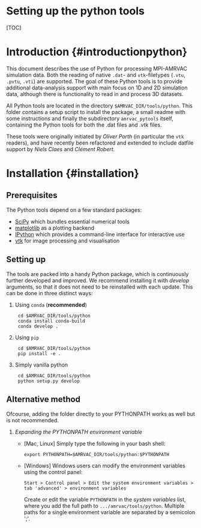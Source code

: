 # Setting up the python tools

[TOC]

# Introduction {#introductionpython}

This document describes the use of Python for processing MPI-AMRVAC simulation data.
Both the reading of native `.dat`- and `vtk`-filetypes (`.vtu`, `.pvtu`, `.vti`) are supported.
The goal of these Python tools is to provide additional data-analysis support with main focus
on 1D and 2D simulation data, although there is functionality to read in and process 3D datasets.

All Python tools are located in the directory `$AMRVAC_DIR/tools/python`. This folder contains a setup
script to install the package, a small readme with some instructions and finally the subdirectory `amrvac_pytools` itself,
containing the Python tools for both the .dat files and .vtk files.

These tools were originally initiated by _Oliver Porth_ (in particular the `vtk` readers),
and have recently been refactored and extended to include datfile support by _Niels Claes_ and _Clément Robert_.

# Installation {#installation}
## Prerequisites

The Python tools depend on a few standard packages:

* [SciPy](https://www.scipy.org/) which bundles essential numerical tools
* [matplotlib](https://matplotlib.org/) as a plotting backend
* [IPython](https://ipython.org/) which provides a command-line interface for interactive use
* [vtk](https://pypi.org/project/vtk/) for image processing and visualisation

## Setting up
The tools are packed into a handy Python package, which is continuously further developed and improved.
We recommend installing it with _develop_ arguments, so that it does not need to be reinstalled with each update.
This can be done in three distinct ways:

1. Using `conda` (**recommended**)

        cd $AMRVAC_DIR/tools/python
        conda install conda-build
        conda develop .
	
2. Using `pip`

        cd $AMRVAC_DIR/tools/python
        pip install -e .
	
3. Simply vanilla python

        cd $AMRVAC_DIR/tools/python
        python setup.py develop
	
## Alternative method
Ofcourse, adding the folder directly to your PYTHONPATH works as well but is not recommended.

1. _Expanding the PYTHONPATH environment variable_

   * [Mac, Linux] Simply type the following in your bash shell:

         export PYTHONPATH=$AMRVAC_DIR/tools/python:$PYTHONPATH

   * [Windows] Windows users can modify the environment variables using the control panel:

         Start > Control panel > Edit the system environment variables >
         tab 'advanced' > environment variables

     Create or edit the variable `PYTHONPATH` in the _system variables_ list, where you add the
     full path to `.../amrvac/tools/python`. Multiple paths for a single environment variable are separated by a semicolon ';'.
